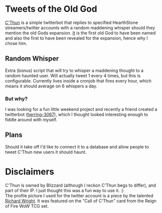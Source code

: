 # Tweets of the Old God

[C'Thun](https://twitter.com/I_Am_CThun) is a simple twitterbot that replies to specified HearthStone streamers/twitter accounts with a random maddening whisper should they mention the old Gods expansion. [It](http://wowwiki.wikia.com/wiki/C'Thun) is the first old God to have been named and also the first to have been revealed for the expansion, hence why I chose him.

## Random Whisper

Extra (bonus) script that will try to whisper a maddening thought to a random haunted user. Will actually tweet 1 every 4 times, but this is configurable. Currently lives inside a cronjob that fires every hour, which means it should average on 6 whispers a day.

### But why?

I was looking for a fun little weekend project and recently a friend created a twitterbot ([herring-3067](https://github.com/yoshuawuyts/herring-3067)), which I thought looked interesting enough to fiddle around with myself.

## Plans

Should it take off I'd like to connect it to a database and allow people to tweet C'Thun new users it should haunt.

# Disclaimers

C'Thun is owned by Blizzard (although I reckon C'Thun begs to differ), and part of their IP. I just thought this was a fun way to use it. :)  
The profile picture I used for the twitter account is a piece by the talented [Richard Wright](https://www.facebook.com/richard.wright.9480111). It was featured on the "Call of C'Thun" card from the Reign of Fire WoW TCG set.

